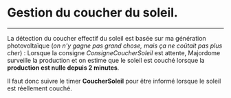 # Gestion du coucher du soleil.
----

La détection du coucher effectif du soleil est basée sur ma génération photovoltaïque (*on n'y gagne pas grand chose, mais ça ne coûtait pas plus cher*) :
Lorsque la consigne _ConsigneCoucherSoleil_ est attente, Majordome surveille la production et on estime que le soleil est couché lorsque la **production est nulle depuis 2 minutes**.

Il faut donc suivre le timer **CoucherSoleil** pour être informé lorsque le soleil est réellement couché.
